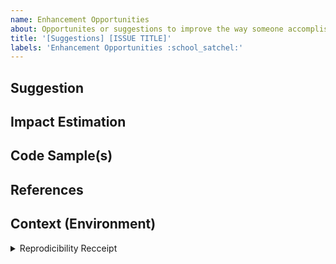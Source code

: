 ```yaml
---
name: Enhancement Opportunities
about: Opportunites or suggestions to improve the way someone accomplished something.
title: '[Suggestions] [ISSUE TITLE]'
labels: 'Enhancement Opportunities :school_satchel:'
---
```


<!--- Provide a general summary of the issue in the Title above -->

## Suggestion
<!--- Write out what suggestions you have for the analyses --->

## Impact Estimation
<!--- Write out whether  --->

## Code Sample(s)
<!--- Especially if this is additional work for the person, help get them started with some things you'd do --->

## References
<!--- If there's any sites or references you would recommend, link to it here -->

## Context (Environment)
<!--- copy and paste results from the r chunk below if doing from within Github Issues --->

<details><summary>Reprodicibility Recceipt</summary>

```r
# Datetime
Sys.time()

# Repo
git2r::repository()

# Session Info
sessioninfo::session_info()
```

</details>
